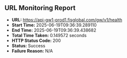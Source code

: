## URL Monitoring Report

- **URL:** https://api-gw1-prod1.fisglobal.com/gw/v1/health
- **Start Time:** 2025-06-19T09:36:39.289110
- **End Time:** 2025-06-19T09:36:39.438682
- **Total Time Taken:** 0.149572 seconds
- **HTTP Status Code:** 200
- **Status:** Success
- **Failure Reason:** N/A
